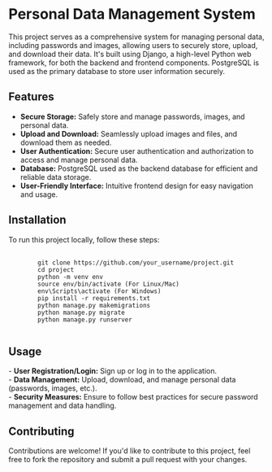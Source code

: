 <h1>Personal Data Management System</h1>

<p>
    This project serves as a comprehensive system for managing personal data, including passwords and images,
    allowing users to securely store, upload, and download their data. It's built using Django, a high-level
    Python web framework, for both the backend and frontend components. PostgreSQL is used as the primary
    database to store user information securely.
</p>

<h2>Features</h2>
<ul>
    <li><strong>Secure Storage:</strong> Safely store and manage passwords, images, and personal data.</li>
    <li><strong>Upload and Download:</strong> Seamlessly upload images and files, and download them as needed.</li>
    <li><strong>User Authentication:</strong> Secure user authentication and authorization to access and manage personal data.</li>
    <li><strong>Database:</strong> PostgreSQL used as the backend database for efficient and reliable data storage.</li>
    <li><strong>User-Friendly Interface:</strong> Intuitive frontend design for easy navigation and usage.</li>
</ul>

<h2>Installation</h2>
<p>
    To run this project locally, follow these steps:
</p>
<pre>
    <code>
        git clone https://github.com/your_username/project.git
        cd project
        python -m venv env
        source env/bin/activate (For Linux/Mac)
        env\Scripts\activate (For Windows)
        pip install -r requirements.txt
        python manage.py makemigrations
        python manage.py migrate
        python manage.py runserver
    </code>
</pre>

<h2>Usage</h2>
<p>
    - <strong>User Registration/Login:</strong> Sign up or log in to the application.<br>
    - <strong>Data Management:</strong> Upload, download, and manage personal data (passwords, images, etc.).<br>
    - <strong>Security Measures:</strong> Ensure to follow best practices for secure password management and data handling.
</p>

<h2>Contributing</h2>
<p>
    Contributions are welcome! If you'd like to contribute to this project, feel free to fork the repository and submit
    a pull request with your changes.
</p>
